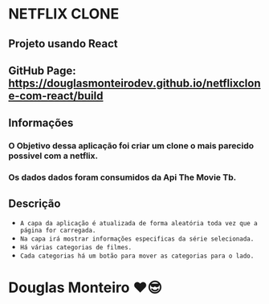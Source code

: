 # NETFLIX CLONE

## Projeto usando React

## GitHub Page: https://douglasmonteirodev.github.io/netflixclone-com-react/build

## Informações

### O Objetivo dessa aplicação foi criar um clone o mais parecido possivel com a netflix.

### Os dados dados foram consumidos da Api The Movie Tb.

## Descrição

-   `A capa da aplicação é atualizada de forma aleatória toda vez que a página for carregada.`
-   `Na capa irá mostrar informações especificas da série selecionada.`
-   `Há várias categorias de filmes.`
-   `Cada categorias há um botão para mover as categorias para o lado.`

# Douglas Monteiro ❤😎
